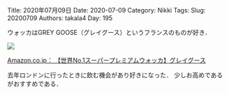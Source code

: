 ﻿Title: 2020年07月09日
Date: 2020-07-09
Category: Nikki
Tags: 
Slug: 20200709
Authors: takala4
Day: 195



ウォッカはGREY GOOSE（グレイグース）というフランスのものが好き．



<a href="https://www.amazon.co.jp/GREY-GOOSE-%E3%82%B0%E3%83%AC%E3%82%A4%E3%82%B0%E3%83%BC%E3%82%B9-41GRE01SVODAM-700ml%C3%971%E6%9C%AC/dp/B003TJM57K/ref=as_li_ss_il?ie=UTF8&linkCode=li3&tag=takalatokyo02-22&linkId=63ff9a89c88ed527ce1be6c27d9779d5&language=ja_JP" target="_blank"><img border="0" src="//ws-fe.amazon-adsystem.com/widgets/q?_encoding=UTF8&ASIN=B003TJM57K&Format=_SL250_&ID=AsinImage&MarketPlace=JP&ServiceVersion=20070822&WS=1&tag=takalatokyo02-22&language=ja_JP" ></a><img src="https://ir-jp.amazon-adsystem.com/e/ir?t=takalatokyo02-22&language=ja_JP&l=li3&o=9&a=B003TJM57K" width="1" height="1" border="0" alt="" style="border:none !important; margin:0px !important;" />


[Amazon.co.jp： 【世界No.1スーパープレミアムウォッカ】グレイグース](https://amzn.to/3gzA9uy)


去年ロンドンに行ったときに飲む機会があり好きになった．
少しお高めであるがおすすめである．
